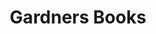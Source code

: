 ---
title: Gardners Books
member_url: https://www.gardners.com/
geographies: ["Worldwide", "United-Kingdom"]
based: ["United-Kingdom"]
ig: [""] 
services: 
tags: [""]
categories: ["Ebook distributors"]
summary: "the largest book wholesaler in the UK, and large ebook distributor."
press:
active: true
layout: members
showReadTime: false
showDate: false
permalink: ""
date: 
featureImage: ""
--- 